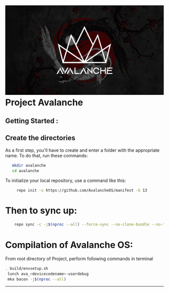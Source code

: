 ![Avalanche](assets/avalanche.png)
Project Avalanche
=================

Getting Started :
-----------------

Create the directories
----------------------

As a first step, you'll have to create and enter a folder with the appropriate name.
To do that, run these commands:

```bash
   mkdir avalanche
   cd avalanche
```
   
To initialize your local repository, use a command like this:

```bash
     repo init -u https://github.com/AvalancheOS/manifest -b 13
```

Then to sync up:
================

```bash
    repo sync -c -j$(nproc --all) --force-sync --no-clone-bundle --no-tags
```
Compilation of Avalanche OS:
====================

From root directory of Project, perform following commands in terminal


```bash
. build/envsetup.sh
 lunch ava_<devicecodename>-userdebug
 mka bacon -j$(nproc --all)
```
 -----------------------------------------------------------------------------
